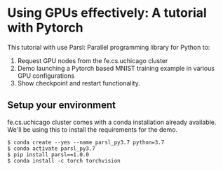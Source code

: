 # Using GPUs effectively: A tutorial with Pytorch

This tutorial with use Parsl: Parallel programming library for Python to:
1. Request GPU nodes from the fe.cs.uchicago cluster
2. Demo launching a Pytorch based MNIST training example in various GPU configurations
3. Show checkpoint and restart functionality.


## Setup your environment

fe.cs.uchicago cluster comes with a conda installation already available. We'll be using this
to install the requirements for the demo.

```
$ conda create --yes --name parsl_py3.7 python=3.7
$ conda activate parsl_py3.7
$ pip install parsl==1.0.0
$ conda install -c torch torchvision
```





